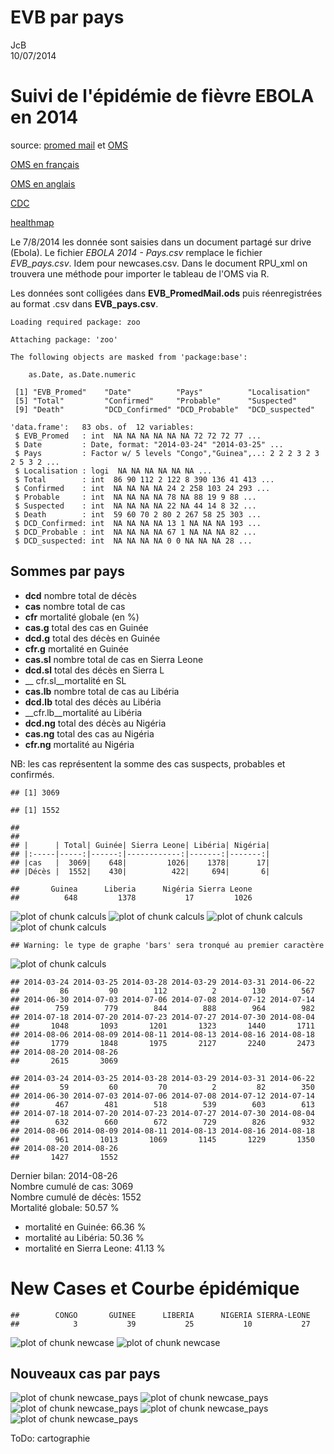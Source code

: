 # EVB par pays
JcB  
10/07/2014  

Suivi de l'épidémie de fièvre EBOLA en 2014
===========================================

source: [promed mail](http://www.promedmail.org) et [OMS](http://who.int/csr/don/2014_07_15_ebola/en/)

[OMS en français](http://who.int/csr/don/archive/disease/ebola/fr/)

[OMS en anglais](http://who.int/csr/don/archive/disease/ebola/en/)

[CDC](http://www.cdc.gov/vhf/ebola/)

[healthmap](http://www.healthmap.org/fr/)

Le 7/8/2014 les donnée sont saisies dans un document partagé sur drive (Ebola). Le fichier _EBOLA 2014 - Pays.csv_ remplace le fichier _EVB_pays.csv_. Idem pour newcases.csv. Dans le document RPU_xml on trouvera une méthode pour importer le tableau de l'OMS via R.

Les données sont colligées dans __EVB_PromedMail.ods__ puis réenregistrées au format .csv dans __EVB_pays.csv__.


```
Loading required package: zoo

Attaching package: 'zoo'

The following objects are masked from 'package:base':

    as.Date, as.Date.numeric
```

```
 [1] "EVB_Promed"    "Date"          "Pays"          "Localisation" 
 [5] "Total"         "Confirmed"     "Probable"      "Suspected"    
 [9] "Death"         "DCD_Confirmed" "DCD_Probable"  "DCD_suspected"
```

```
'data.frame':	83 obs. of  12 variables:
 $ EVB_Promed   : int  NA NA NA NA NA NA 72 72 72 77 ...
 $ Date         : Date, format: "2014-03-24" "2014-03-25" ...
 $ Pays         : Factor w/ 5 levels "Congo","Guinea",..: 2 2 2 3 2 3 2 5 3 2 ...
 $ Localisation : logi  NA NA NA NA NA NA ...
 $ Total        : int  86 90 112 2 122 8 390 136 41 413 ...
 $ Confirmed    : int  NA NA NA NA 24 2 258 103 24 293 ...
 $ Probable     : int  NA NA NA NA 78 NA 88 19 9 88 ...
 $ Suspected    : int  NA NA NA NA 22 NA 44 14 8 32 ...
 $ Death        : int  59 60 70 2 80 2 267 58 25 303 ...
 $ DCD_Confirmed: int  NA NA NA NA 13 1 NA NA NA 193 ...
 $ DCD_Probable : int  NA NA NA NA 67 1 NA NA NA 82 ...
 $ DCD_suspected: int  NA NA NA NA 0 0 NA NA NA 28 ...
```
Sommes par pays
---------------

- __dcd__ nombre total de décès
- __cas__ nombre total de cas
- __cfr__ mortalité globale (en %)
- __cas.g__ total des cas en Guinée
- __dcd.g__ total des décès en Guinée
- __cfr.g__ mortalité en Guinée
- __cas.sl__ nombre total de cas en Sierra Leone
- __dcd.sl__ total des décès en Sierra L
- __ cfr.sl__mortalité  en SL
- __cas.lb__ nombre total de cas au Libéria
- __dcd.lb__ total des décès au Libéria
- __cfr.lb__mortalité au Libéria
- __dcd.ng__ total des décès au Nigéria
- __cas.ng__ total des cas au Nigéria
- __cfr.ng__ mortalité au Nigéria

NB: les cas représentent la somme des cas suspects, probables et confirmés.


```
## [1] 3069
```

```
## [1] 1552
```

```
## 
## 
## |      | Total| Guinée| Sierra Leone| Libéria| Nigéria|
## |:-----|-----:|------:|------------:|-------:|-------:|
## |cas   |  3069|    648|         1026|    1378|      17|
## |Décès |  1552|    430|          422|     694|       6|
```

```
##       Guinea      Liberia      Nigéria Sierra Leone 
##          648         1378           17         1026
```

![plot of chunk calculs](./EVB_pays_files/figure-html/calculs1.png) ![plot of chunk calculs](./EVB_pays_files/figure-html/calculs2.png) ![plot of chunk calculs](./EVB_pays_files/figure-html/calculs3.png) ![plot of chunk calculs](./EVB_pays_files/figure-html/calculs4.png) 

```
## Warning: le type de graphe 'bars' sera tronqué au premier caractère
```

![plot of chunk calculs](./EVB_pays_files/figure-html/calculs5.png) 

```
## 2014-03-24 2014-03-25 2014-03-28 2014-03-29 2014-03-31 2014-06-22 
##         86         90        112          2        130        567 
## 2014-06-30 2014-07-03 2014-07-06 2014-07-08 2014-07-12 2014-07-14 
##        759        779        844        888        964        982 
## 2014-07-18 2014-07-20 2014-07-23 2014-07-27 2014-07-30 2014-08-04 
##       1048       1093       1201       1323       1440       1711 
## 2014-08-06 2014-08-09 2014-08-11 2014-08-13 2014-08-16 2014-08-18 
##       1779       1848       1975       2127       2240       2473 
## 2014-08-20 2014-08-26 
##       2615       3069
```

```
## 2014-03-24 2014-03-25 2014-03-28 2014-03-29 2014-03-31 2014-06-22 
##         59         60         70          2         82        350 
## 2014-06-30 2014-07-03 2014-07-06 2014-07-08 2014-07-12 2014-07-14 
##        467        481        518        539        603        613 
## 2014-07-18 2014-07-20 2014-07-23 2014-07-27 2014-07-30 2014-08-04 
##        632        660        672        729        826        932 
## 2014-08-06 2014-08-09 2014-08-11 2014-08-13 2014-08-16 2014-08-18 
##        961       1013       1069       1145       1229       1350 
## 2014-08-20 2014-08-26 
##       1427       1552
```
Dernier bilan: 2014-08-26  
Nombre cumulé de cas: $3069$  
Nombre cumulé de décès: $1552$  
Mortalité globale: $50.57$ %   
- mortalité en Guinée: $66.36$ %  
- mortalité au Libéria: $50.36$ %  
- mortalité en Sierra Leone: $41.13$ %  

New Cases et Courbe épidémique
==============================


```
##        CONGO       GUINEE      LIBERIA      NIGERIA SIERRA-LEONE 
##            3           39           25           10           27
```

![plot of chunk newcase](./EVB_pays_files/figure-html/newcase1.png) ![plot of chunk newcase](./EVB_pays_files/figure-html/newcase2.png) 

Nouveaux cas par pays
---------------------
![plot of chunk newcase_pays](./EVB_pays_files/figure-html/newcase_pays1.png) ![plot of chunk newcase_pays](./EVB_pays_files/figure-html/newcase_pays2.png) ![plot of chunk newcase_pays](./EVB_pays_files/figure-html/newcase_pays3.png) ![plot of chunk newcase_pays](./EVB_pays_files/figure-html/newcase_pays4.png) ![plot of chunk newcase_pays](./EVB_pays_files/figure-html/newcase_pays5.png) 

ToDo: cartographie
